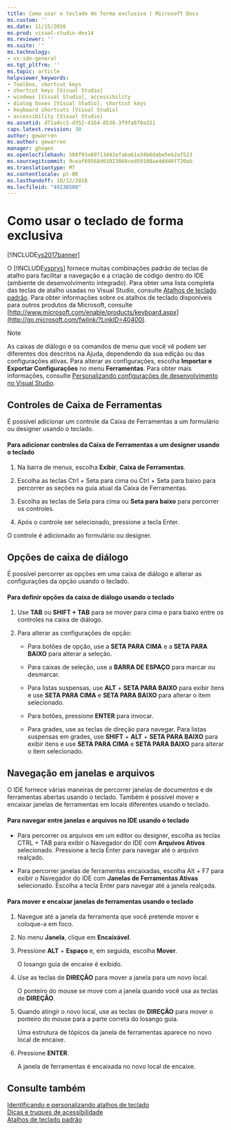 ```yaml
---
title: Como usar o teclado de forma exclusiva | Microsoft Docs
ms.custom: ''
ms.date: 11/15/2016
ms.prod: visual-studio-dev14
ms.reviewer: ''
ms.suite: ''
ms.technology:
- vs-ide-general
ms.tgt_pltfrm: ''
ms.topic: article
helpviewer_keywords:
- Toolbox, shortcut keys
- shortcut keys [Visual Studio]
- windows [Visual Studio], accessibility
- dialog boxes [Visual Studio], shortcut keys
- keyboard shortcuts [Visual Studio]
- accessibility [Visual Studio]
ms.assetid: d71a4cc1-d352-4164-8538-3f9fa070a331
caps.latest.revision: 30
author: gewarren
ms.author: gewarren
manager: ghogen
ms.openlocfilehash: 588f93a89713d42efaba61a34b0dabe5eb2af523
ms.sourcegitcommit: 9ceaf69568d61023868ced59108ae4dd46f720ab
ms.translationtype: MT
ms.contentlocale: pt-BR
ms.lasthandoff: 10/12/2018
ms.locfileid: "49238508"
---
```

# <a name="how-to-use-the-keyboard-exclusively"></a>Como usar o teclado de forma exclusiva
[!INCLUDE[vs2017banner](../../includes/vs2017banner.md)]

  
O [!INCLUDE[vsprvs](../../includes/vsprvs-md.md)] fornece muitas combinações padrão de teclas de atalho para facilitar a navegação e a criação de código dentro do IDE (ambiente de desenvolvimento integrado). Para obter uma lista completa das teclas de atalho usadas no Visual Studio, consulte [Atalhos de teclado padrão](../../ide/default-keyboard-shortcuts-in-visual-studio.md). Para obter informações sobre os atalhos de teclado disponíveis para outros produtos da Microsoft, consulte [http://www.microsoft.com/enable/products/keyboard.aspx](http://go.microsoft.com/fwlink/?LinkID=40400).  
  
> [!NOTE]
>  As caixas de diálogo e os comandos de menu que você vê podem ser diferentes dos descritos na Ajuda, dependendo da sua edição ou das configurações ativas. Para alterar as configurações, escolha **Importar e Exportar Configurações** no menu **Ferramentas**. Para obter mais informações, consulte [Personalizando configurações de desenvolvimento no Visual Studio](http://msdn.microsoft.com/en-us/22c4debb-4e31-47a8-8f19-16f328d7dcd3).  
  
## <a name="toolbox-controls"></a>Controles de Caixa de Ferramentas  
 É possível adicionar um controle da Caixa de Ferramentas a um formulário ou designer usando o teclado.  
  
#### <a name="to-add-controls-from-the-toolbox-to-a-designer-from-the-keyboard"></a>Para adicionar controles da Caixa de Ferramentas a um designer usando o teclado  
  
1.  Na barra de menus, escolha **Exibir**, **Caixa de Ferramentas**.  
  
2.  Escolha as teclas Ctrl + Seta para cima ou Ctrl + Seta para baixo para percorrer as seções na guia atual da Caixa de Ferramentas.  
  
3.  Escolha as teclas de Seta para cima ou **Seta para baixo** para percorrer os controles.  
  
4.  Após o controle ser selecionado, pressione a tecla Enter.  
  
 O controle é adicionado ao formulário ou designer.  
  
## <a name="dialog-box-options"></a>Opções de caixa de diálogo  
 É possível percorrer as opções em uma caixa de diálogo e alterar as configurações da opção usando o teclado.  
  
#### <a name="to-set-dialog-box-options-from-the-keyboard"></a>Para definir opções da caixa de diálogo usando o teclado  
  
1.  Use **TAB** ou **SHIFT + TAB** para se mover para cima e para baixo entre os controles na caixa de diálogo.  
  
2.  Para alterar as configurações de opção:  
  
    -   Para botões de opção, use a **SETA PARA CIMA** e a **SETA PARA BAIXO** para alterar a seleção.  
  
    -   Para caixas de seleção, use a **BARRA DE ESPAÇO** para marcar ou desmarcar.  
  
    -   Para listas suspensas, use **ALT** + **SETA PARA BAIXO** para exibir itens e use **SETA PARA CIMA** e **SETA PARA BAIXO** para alterar o item selecionado.  
  
    -   Para botões, pressione **ENTER** para invocar.  
  
    -   Para grades, use as teclas de direção para navegar. Para listas suspensas em grades, use **SHIFT** + **ALT** + **SETA PARA BAIXO** para exibir itens e use **SETA PARA CIMA** e **SETA PARA BAIXO** para alterar o item selecionado.  
  
## <a name="window-and-file-navigation"></a>Navegação em janelas e arquivos  
 O IDE fornece várias maneiras de percorrer janelas de documentos e de ferramentas abertas usando o teclado. Também é possível mover e encaixar janelas de ferramentas em locais diferentes usando o teclado.  
  
#### <a name="to-navigate-among-windows-and-files-in-the-ide-from-the-keyboard"></a>Para navegar entre janelas e arquivos no IDE usando o teclado  
  
-   Para percorrer os arquivos em um editor ou designer, escolha as teclas CTRL + TAB para exibir o Navegador do IDE com **Arquivos Ativos** selecionado. Pressione a tecla Enter para navegar até o arquivo realçado.  
  
-   Para percorrer janelas de ferramentas encaixadas, escolha Alt + F7 para exibir o Navegador do IDE com **Janelas de Ferramentas Ativas** selecionado. Escolha a tecla Enter para navegar até a janela realçada.  
  
#### <a name="to-move-and-dock-tool-windows-from-the-keyboard"></a>Para mover e encaixar janelas de ferramentas usando o teclado  
  
1.  Navegue até a janela da ferramenta que você pretende mover e coloque-a em foco.  
  
2.  No menu **Janela**, clique em **Encaixável**.  
  
3.  Pressione **ALT** + **Espaço** e, em seguida, escolha **Mover**.  
  
     O losango guia de encaixe é exibido.  
  
4.  Use as teclas de **DIREÇÃO** para mover a janela para um novo local.  
  
     O ponteiro do mouse se move com a janela quando você usa as teclas de **DIREÇÃO**.  
  
5.  Quando atingir o novo local, use as teclas de **DIREÇÃO** para mover o ponteiro do mouse para a parte correta do losango guia.  
  
     Uma estrutura de tópicos da janela de ferramentas aparece no novo local de encaixe.  
  
6.  Pressione **ENTER**.  
  
     A janela de ferramentas é encaixada no novo local de encaixe.  
  
## <a name="see-also"></a>Consulte também  
 [Identificando e personalizando atalhos de teclado](../../ide/identifying-and-customizing-keyboard-shortcuts-in-visual-studio.md)   
 [Dicas e truques de acessibilidade](../../ide/reference/accessibility-tips-and-tricks.md)   
 [Atalhos de teclado padrão](../../ide/default-keyboard-shortcuts-in-visual-studio.md)



